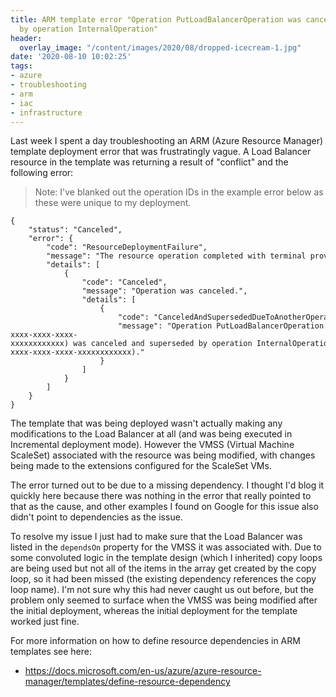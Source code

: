 ```yaml
---
title: ARM template error "Operation PutLoadBalancerOperation was canceled and superseded
  by operation InternalOperation"
header:
  overlay_image: "/content/images/2020/08/dropped-icecream-1.jpg"
date: '2020-08-10 10:02:25'
tags:
- azure
- troubleshooting
- arm
- iac
- infrastructure
---
```

Last week I spent a day troubleshooting an ARM (Azure Resource Manager) template deployment error that was frustratingly vague. A Load Balancer resource in the template was returning a result of "conflict" and the following error:

> Note: I've blanked out the operation IDs in the example error below as these were unique to my deployment.

```
{
    "status": "Canceled",
    "error": {
        "code": "ResourceDeploymentFailure",
        "message": "The resource operation completed with terminal provisioning state 'Canceled'.",
        "details": [
            {
                "code": "Canceled",
                "message": "Operation was canceled.",
                "details": [
                    {
                        "code": "CanceledAndSupersededDueToAnotherOperation",
                        "message": "Operation PutLoadBalancerOperation (xxxxx-xxxx-xxxx-xxxx-xxxxxxxxxxxx) was canceled and superseded by operation InternalOperation (xxxxx-xxxx-xxxx-xxxx-xxxxxxxxxxxx)."
                    }
                ]
            }
        ]
    }
}
```

The template that was being deployed wasn't actually making any modifications to the Load Balancer at all (and was being executed in Incremental deployment mode). However the VMSS (Virtual Machine ScaleSet) associated with the resource was being modified, with changes being made to the extensions configured for the ScaleSet VMs.

The error turned out to be due to a missing dependency. I thought I'd blog it quickly here because there was nothing in the error that really pointed to that as the cause, and other examples I found on Google for this issue also didn't point to dependencies as the issue.

To resolve my issue I just had to make sure that the Load Balancer was listed in the `dependsOn` property for the VMSS it was associated with. Due to some convoluted logic in the template design (which I inherited) copy loops are being used but not all of the items in the array get created by the copy loop, so it had been missed (the existing dependency references the copy loop name). I'm not sure why this had never caught us out before, but the problem only seemed to surface when the VMSS was being modified after the initial deployment, whereas the initial deployment for the template worked just fine.

For more information on how to define resource dependencies in ARM templates see here:

- https://docs.microsoft.com/en-us/azure/azure-resource-manager/templates/define-resource-dependency